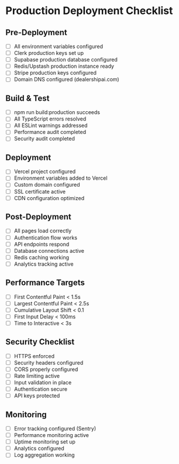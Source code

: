 # Production Deployment Checklist

## Pre-Deployment
- [ ] All environment variables configured
- [ ] Clerk production keys set up
- [ ] Supabase production database configured
- [ ] Redis/Upstash production instance ready
- [ ] Stripe production keys configured
- [ ] Domain DNS configured (dealershipai.com)

## Build & Test
- [ ] npm run build:production succeeds
- [ ] All TypeScript errors resolved
- [ ] All ESLint warnings addressed
- [ ] Performance audit completed
- [ ] Security audit completed

## Deployment
- [ ] Vercel project configured
- [ ] Environment variables added to Vercel
- [ ] Custom domain configured
- [ ] SSL certificate active
- [ ] CDN configuration optimized

## Post-Deployment
- [ ] All pages load correctly
- [ ] Authentication flow works
- [ ] API endpoints respond
- [ ] Database connections active
- [ ] Redis caching working
- [ ] Analytics tracking active

## Performance Targets
- [ ] First Contentful Paint < 1.5s
- [ ] Largest Contentful Paint < 2.5s
- [ ] Cumulative Layout Shift < 0.1
- [ ] First Input Delay < 100ms
- [ ] Time to Interactive < 3s

## Security Checklist
- [ ] HTTPS enforced
- [ ] Security headers configured
- [ ] CORS properly configured
- [ ] Rate limiting active
- [ ] Input validation in place
- [ ] Authentication secure
- [ ] API keys protected

## Monitoring
- [ ] Error tracking configured (Sentry)
- [ ] Performance monitoring active
- [ ] Uptime monitoring set up
- [ ] Analytics configured
- [ ] Log aggregation working
